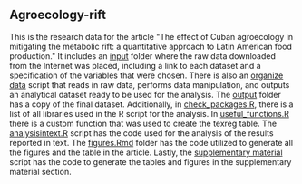 ## Agroecology-rift

This is the research data for the article "The effect of Cuban agroecology in mitigating the metabolic rift: a quantitative approach to Latin American food production." It includes an [input](/input) folder where the raw data downloaded from the Internet was placed, including a link to each dataset and a specification of the variables that were chosen. There is also an [organize data](/organize_data.R) script that reads in raw data, performs data manipulation, and outputs an analytical dataset ready to be used for the analysis. The [output](/output) folder has a copy of the final dataset. Additionally, in [check_packages.R](/check_packages.R), there is a list of all libraries used in the R script for the analysis. In [useful_functions.R](/useful_functions.R) there is a custom function that was used to create the texreg table. The [analysisintext.R](/analysisintext.R) script has the code used for the analysis of the results reported in text. The [figures.Rmd](/figures.Rmd) folder has the code utilized to generate all the figures and the table in the article. Lastly, the [supplementary material](/supplementary_material.R/) script has the code to generate the tables and figures in the supplementary material section. 
    
